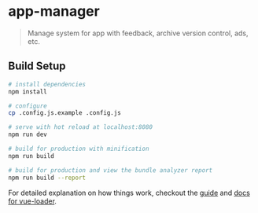 # app-manager

> Manage system for app with feedback, archive version control, ads, etc.

## Build Setup

``` bash
# install dependencies
npm install

# configure
cp .config.js.example .config.js

# serve with hot reload at localhost:8080
npm run dev

# build for production with minification
npm run build

# build for production and view the bundle analyzer report
npm run build --report
```

For detailed explanation on how things work, checkout the [guide](http://vuejs-templates.github.io/webpack/) and [docs for vue-loader](http://vuejs.github.io/vue-loader).
